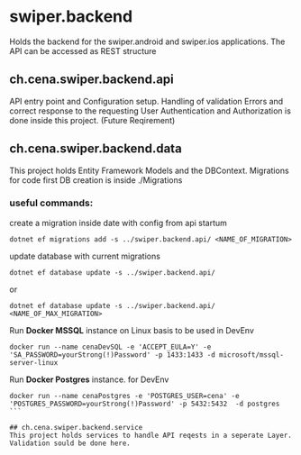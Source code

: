 # swiper.backend
Holds the backend for the swiper.android and swiper.ios applications. The API can be accessed as REST structure

## ch.cena.swiper.backend.api
API entry point and Configuration setup.
Handling of validation Errors and correct response to the requesting User
Authentication and Authorization is done inside this project. (Future Reqirement)

## ch.cena.swiper.backend.data
This project holds Entity Framework Models and the DBContext. 
Migrations for code first DB creation is inside ./Migrations

### useful commands:
create a migration inside date with config from api startum
```
dotnet ef migrations add -s ../swiper.backend.api/ <NAME_OF_MIGRATION>
```
update database with current migrations
```
dotnet ef database update -s ../swiper.backend.api/ 
```
or
```
dotnet ef database update -s ../swiper.backend.api/ <NAME_OF_MAX_MIGRATION>
```
Run **Docker MSSQL** instance on Linux basis to be used in DevEnv 
```
docker run --name cenaDevSQL -e 'ACCEPT_EULA=Y' -e 'SA_PASSWORD=yourStrong(!)Password' -p 1433:1433 -d microsoft/mssql-server-linux
```

Run **Docker Postgres** instance. for DevEnv
````
docker run --name cenaPostgres -e 'POSTGRES_USER=cena' -e 'POSTGRES_PASSWORD=yourStrong(!)Password' -p 5432:5432  -d postgres
```

## ch.cena.swiper.backend.service
This project holds services to handle API reqests in a seperate Layer. Validation sould be done here.

